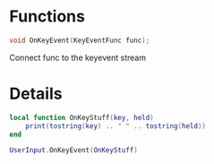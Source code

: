 # Functions

```cpp
void OnKeyEvent(KeyEventFunc func);
```
Connect func to the keyevent stream

# Details

```lua
local function OnKeyStuff(key, held)
    print(tostring(key) .. " " .. tostring(held))
end

UserInput.OnKeyEvent(OnKeyStuff)
```
